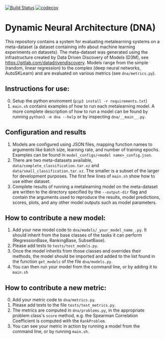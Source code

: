 [![Build Status](https://travis-ci.com/byu-dml/d3m-dynamic-neural-architecture.svg?branch=develop)](https://travis-ci.com/byu-dml/d3m-dynamic-neural-architecture)
[![codecov](https://codecov.io/gh/byu-dml/d3m-dynamic-neural-architecture/branch/develop/graph/badge.svg)](https://codecov.io/gh/byu-dml/d3m-dynamic-neural-architecture)
# Dynamic Neural Architecture (DNA)

This repository contains a system for evaluating metalearning systems on a meta-dataset (a dataset containing info about machine learning experiments on datasets).
The meta-dataset was generated using the infrastructure created by Data Driven Discovery of Models (D3M), see https://gitlab.com/datadrivendiscovery.
Models range from the simple (random, linear regression) to the complex (deep neural networks, AutoSKLearn) and are evaluated on various metrics (see `dna/metrics.py`).

## Instructions for use:
0. Setup the python enviroment (`pip3 install -r requirements.txt`)
1. `main.sh` contains examples of how to run each metalearning model.
A more complete description of how to run a model can be found by running `python3 -m dna --help` or by inspecting `dna/__main__.py`.

## Configuration and results
1. Models are configured using JSON files, mapping function names to arguments like batch size, learning rate, and number of training epochs.
Examples can be found in `model_configs/<model name>_config.json`.
2. There are two meta-datasets available, `data/complete_classification.tar.xz` and `data/small_classification.tar.xz`.
The smaller is a subset of the larger for development purposes.
The first few lines of `main.sh` show how to use either dataset.
3. Complete results of running a metalearning model on the meta-dataset are written to the directory specified by the `--output-dir` flag and contain the arguments used to reproduce the results, model predictions, scores, plots, and any other model outputs such as model parameters.

## How to contribute a new model:
1. Add your new model code to `dna/models/_your_model_name_.py`.  It should inherit from the base classes of the tasks it can perform (RegressionBase, RankingBase, SubsetBase).
2. Please add tests to `tests/test_models.py`.
3. Once the model inherits from those classes and overrides their methods, the model should be imported and added to the list found in the function `get_models` of the file `dna/models.py`.
4. You can then run your model from the command line, or by adding it to `main.sh`

## How to contribute a new metric:
0. Add your metric code to `dna/metrics.py`.
1. Please add tests to the file `tests/test_metrics.py`.
2. The metrics are computed in `dna/problems.py`, in the appropriate problem class's `score` method, e.g. the Spearman Correlation Coefficient is computed with the `RankProblem`.
3. You can see your metric in action by running a model from the command line, or by running `main.sh`.
